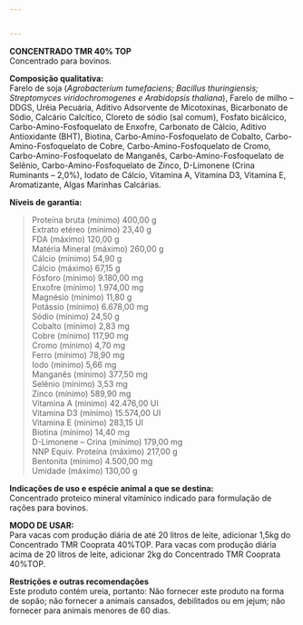 ```yaml
---


---
```


<p><strong>CONCENTRADO TMR 40% TOP</strong><br>
Concentrado para bovinos.</p>
<p><strong>Composição qualitativa:</strong><br>
Farelo de soja (<em>Agrobacterium tumefaciens; Bacillus thuringiensis; Streptomyces viridochromogenes e Arabidopsis thaliana</em>), Farelo de milho – DDGS, Uréia Pecuária, Aditivo Adsorvente de Micotoxinas, Bicarbonato de Sódio, Calcário Calcítico, Cloreto de sódio (sal comum), Fosfato bicálcico, Carbo-Amino-Fosfoquelato de Enxofre, Carbonato de Cálcio, Aditivo Antioxidante (BHT), Biotina, Carbo-Amino-Fosfoquelato de Cobalto, Carbo-Amino-Fosfoquelato de Cobre, Carbo-Amino-Fosfoquelato de Cromo, Carbo-Amino-Fosfoquelato de Manganês, Carbo-Amino-Fosfoquelato de Selênio, Carbo-Amino-Fosfoquelato de Zinco, D-Limonene (Crina Ruminants – 2,0%), Iodato de Cálcio, Vitamina A, Vitamina D3, Vitamina E, Aromatizante, Algas Marinhas Calcárias.</p>
<p><strong>Níveis de garantia:</strong></p>
<blockquote>
<p>Proteína bruta (mínimo) 400,00 g<br>
Extrato etéreo (mínimo) 23,40 g<br>
FDA (máximo) 120,00 g<br>
Matéria Mineral (máximo) 260,00 g<br>
Cálcio (mínimo) 54,90 g<br>
Cálcio (máximo) 67,15 g<br>
Fósforo (mínimo) 9.180,00 mg<br>
Enxofre (mínimo) 1.974,00 mg<br>
Magnésio (mínimo) 11,80 g<br>
Potássio (mínimo) 6.678,00 mg<br>
Sódio (mínimo) 24,50 g<br>
Cobalto (mínimo) 2,83 mg<br>
Cobre (mínimo) 117,90 mg<br>
Cromo (mínimo) 4,70 mg<br>
Ferro (mínimo) 78,90 mg<br>
Iodo (mínimo) 5,66 mg<br>
Manganês (mínimo) 377,50 mg<br>
Selênio (mínimo) 3,53 mg<br>
Zinco (mínimo) 589,90 mg<br>
Vitamina A (mínimo) 42.476,00 UI<br>
Vitamina D3 (mínimo) 15.574,00 UI<br>
Vitamina E (mínimo) 283,15 UI<br>
Biotina (mínimo) 14,40 mg<br>
D-Limonene – Crina (mínimo) 179,00 mg<br>
NNP Equiv. Proteína (máximo) 217,00 g<br>
Bentonita (mínimo) 4.500,00 mg<br>
Umidade (máximo) 130,00 g</p>
</blockquote>
<p><strong>Indicações de uso e espécie animal a que se destina:</strong><br>
Concentrado proteico mineral vitamínico indicado para formulação de rações para bovinos.</p>
<p><strong>MODO DE USAR:</strong><br>
Para vacas com produção diária de até 20 litros de leite, adicionar 1,5kg do Concentrado TMR Cooprata 40%TOP. Para vacas com produção diária acima de 20 litros de leite, adicionar 2kg do Concentrado TMR Cooprata 40%TOP.</p>
<p><strong>Restrições e outras recomendações</strong><br>
Este produto contém ureia, portanto: Não fornecer este produto na forma de sopão; não fornecer a animais cansados, debilitados ou em jejum; não fornecer para animais menores de 60 dias.</p>

